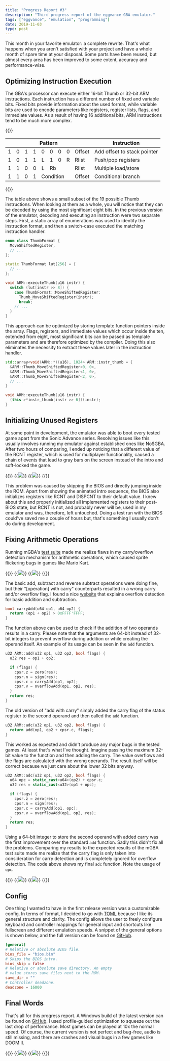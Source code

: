 ```yaml
---
title: "Progress Report #3"
description: "Third progress report of the eggvance GBA emulator."
tags: ["eggvance", "emulation", "programming"]
date: 2019-11-03
type: post
---
```

This month in your favorite emulator: a complete rewrite. That's what happens when you aren't satisfied with your project and have a whole month of spare time at your disposal. Some parts have been reused, but almost every area has been improved to some extent, accuracy and performance-wise.

## Optimizing Instruction Execution
The GBA's processor can execute either 16-bit Thumb or 32-bit ARM instructions. Each instruction has a different number of fixed and variable bits. Fixed bits provide information about the used format, while variable bits are used to encode parameters like registers, register lists, flags, and immediate values. As a result of having 16 additional bits, ARM instructions tend to be much more complex.

{{<wrap>}}
  <table>
    <thead>
      <th colspan="10">Pattern</th>
      <th>Instruction</th>
    </thead>
    <tbody style="text-align: center">
      <tr>
        <td>1</td>
        <td>0</td>
        <td>1</td>
        <td>1</td>
        <td>0</td>
        <td>0</td>
        <td>0</td>
        <td>0</td>
        <td style="text-align: left" colspan="2">Offset</td>
        <td style="text-align: left">Add offset to stack pointer</td>
      </tr>
      <tr>
        <td>1</td>
        <td>0</td>
        <td>1</td>
        <td>1</td>
        <td>L</td>
        <td>1</td>
        <td>0</td>
        <td>R</td>
        <td style="text-align: left" colspan="2">Rlist</td>
        <td style="text-align: left">Push/pop registers</td>
      </tr>
      <tr>
        <td>1</td>
        <td>1</td>
        <td>0</td>
        <td>0</td>
        <td>L</td>
        <td style="text-align: left" colspan="3">Rb</td>
        <td style="text-align: left" colspan="2">Rlist</td>
        <td style="text-align: left">Multiple load/store</td>
      </tr>
      <tr>
        <td>1</td>
        <td>1</td>
        <td>0</td>
        <td>1</td>
        <td style="text-align: left" colspan="4">Condition</td>
        <td style="text-align: left" colspan="2">Offset</td>
        <td style="text-align: left">Conditional branch</td>
      </tr>
    </tbody>
  </table>
{{</wrap>}}

The table above shows a small subset of the 19 possible Thumb instructions. When looking at them as a whole, you will notice that they can be decoded by using the most significant eight bits. In the previous version of the emulator, decoding and executing an instruction were two separate steps. First, a static array of enumerations was used to identify the instruction format, and then a switch-case executed the matching instruction handler.

```cpp
enum class ThumbFormat {
  MoveShiftedRegister,
  // ...
};

static ThumbFormat lut[256] = {
  // ...
};

void ARM::executeThumb(u16 instr) {
  switch (lut[instr >> 8]) {
    case ThumbFormat::MoveShiftedRegister:
      Thumb_MoveShiftedRegister(instr);
      break;
    // ...
  }
}
```

This approach can be optimized by storing template function pointers inside the array. Flags, registers, and immediate values which occur inside the ten, extended from eight, most significant bits can be passed as template parameters and are therefore optimized by the compiler. Doing this also eliminates the necessity to extract these values later in the instruction handler.

```cpp
std::array<void(ARM::*)(u16), 1024> ARM::instr_thumb = {
  &ARM::Thumb_MoveShiftedRegister<0, 0>,
  &ARM::Thumb_MoveShiftedRegister<1, 0>,
  &ARM::Thumb_MoveShiftedRegister<2, 0>,
  // ...
}

void ARM::executeThumb(u16 instr) {
  (this->*instr_thumb[instr >> 6])(instr);
}
```

## Initializing Unused Registers
At some point in development, the emulator was able to boot every tested game apart from the Sonic Advance series. Resolving issues like this usually involves running my emulator against established ones like No$GBA. After two hours of comparing, I ended up noticing that a different value of the RCNT register, which is used for multiplayer functionality, caused a chain of events that lead to gray bars on the screen instead of the intro and soft-locked the game.

{{<wrap>}}
  {{<image src="img/sonic-rcnt-bug.png" caption="Uninitialized RCNT">}}
  {{<image src="img/sonic-rcnt.png" caption="Initalized RCNT">}}
{{</wrap>}}

This problem was caused by skipping the BIOS and directly jumping inside the ROM. Apart from showing the animated intro sequence, the BIOS also initializes registers like RCNT and DISPCNT to their default value. I knew about this and properly initialized all implemented registers to their post-BIOS state, but RCNT is not, and probably never will be, used in my emulator and was, therefore, left untouched. Doing a test run with the BIOS could've saved me a couple of hours but, that's something I usually don't do during development.

## Fixing Arithmetic Operations
Running mGBA's [test suite](https://github.com/mgba-emu/suite) made me realize flaws in my carry/overflow detection mechanism for arithmetic operations, which caused sprite flickering bugs in games like Mario Kart.

{{<wrap>}}
  {{<image src="img/kart-flickering-1.png" caption="Mario Kart sprites invisible">}}
  {{<image src="img/kart-flickering-2.png" caption="Mario Kart sprites visible">}}
{{</wrap>}}

The basic add, subtract and reverse subtract operations were doing fine, but their "[operation] with carry" counterparts resulted in a wrong carry and/or overflow flag. I found a nice [website](https://teaching.idallen.com/dat2343/10f/notes/040_overflow.txt) that explains overflow detection for basic addition and subtraction.

```cpp
bool carryAdd(u64 op1, u64 op2) {
  return (op1 + op2) > 0xFFFF'FFFF;
}
```

The function above can be used to check if the addition of two operands results in a carry. Please note that the arguments are 64-bit instead of 32-bit integers to prevent overflow during addition or while creating the operand itself. An example of its usage can be seen in the `add` function.

```cpp
u32 ARM::add(u32 op1, u32 op2, bool flags) {
  u32 res = op1 + op2;

  if (flags) {
    cpsr.z = zero(res);
    cpsr.n = sign(res);
    cpsr.c = carryAdd(op1, op2);
    cpsr.v = overflowAdd(op1, op2, res);
  }
  return res;
}
```

The old version of "add with carry" simply added the carry flag of the status register to the second operand and then called the `add` function.

```cpp
u32 ARM::adc(u32 op1, u32 op2, bool flags) {
  return add(op1, op2 + cpsr.c, flags);
}
```

This worked as expected and didn't produce any major bugs in the tested games. At least that's what I've thought. Imagine passing the maximum 32-bit value to the function and then adding the carry. The value overflows and the flags are calculated with the wrong operands. The result itself will be correct because we just care about the lower 32 bits anyway.

```cpp
u32 ARM::adc(u32 op1, u32 op2, bool flags) {
  u64 opc = static_cast<u64>(op2) + cpsr.c;
  u32 res = static_cast<u32>(op1 + opc);

  if (flags) {
    cpsr.z = zero(res);
    cpsr.n = sign(res);
    cpsr.c = carryAdd(op1, opc);
    cpsr.v = overflowAdd(op1, op2, res);
  }
  return res;
}
```

Using a 64-bit integer to store the second operand with added carry was the first improvement over the standard `add` function. Sadly this didn't fix all the problems. Comparing my results to the expected results of the mGBA test suite made me realize that the carry flag is only taken into consideration for carry detection and is completely ignored for overflow detection. The code above shows my final `adc` function. Note the usage of `opc`.

{{<wrap>}}
  {{<image src="img/mgba-carry-fail.png" caption="Carry tests fail">}}
  {{<image src="img/mgba-carry-pass.png" caption="Carry tests pass">}}
{{</wrap>}}

## Config
One thing I wanted to have in the first release version was a customizable config. In terms of format, I decided to go with [TOML](https://github.com/toml-lang/toml) because I like its general structure and clarity. The config allows the user to freely configure keyboard and controller mappings for general input and shortcuts like fullscreen and different emulation speeds. A snippet of the general options is shown below, and the full version can be found on [GitHub](https://github.com/jsmolka/eggvance/blob/f2a1e0311e5467b3b91fa69b6ab4a7ddc292f525/eggvance/eggvance.toml).

```toml
[general]
# Relative or absolute BIOS file.
bios_file = "bios.bin"
# Skips the BIOS intro.
bios_skip = false
# Relative or absolute save directory. An empty
# value stores save files next to the ROM.
save_dir = ""
# Controller deadzone.
deadzone = 16000
```

## Final Words
That's all for this progress report. A Windows build of the latest version can be found on [GitHub](https://github.com/jsmolka/eggvance/releases). I used profile-guided optimization to squeeze out the last drop of performance. Most games can be played at 10x the normal speed. Of course, the current version is not perfect and bug-free, audio is still missing, and there are crashes and visual bugs in a few games like DOOM II.

{{<wrap>}}
  {{<image src="img/doom-black-floor.png" caption="DOOM II black floor">}}
  {{<image src="img/doom-rainbow-floor.png" caption="DOOM II rainbow floor">}}
{{</wrap>}}
